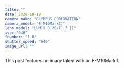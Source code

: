 ```yaml
---
title: ""
date: 2020-10-19
camera_make: "OLYMPUS CORPORATION"
camera_model: "E-M10MarkII"
lens_model: "LUMIX G 20/F1.7 II"
iso: "640"
fnumber: "1.8"
shutter_speed: "640"
image_url: ""
---
```


This post features an image taken with an E-M10MarkII.